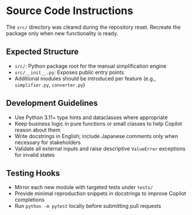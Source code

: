 # Source Code Instructions

The `src/` directory was cleared during the repository reset. Recreate the package only when new
functionality is ready.

## Expected Structure

- `src/`: Python package root for the manual simplification engine
- `src/__init__.py`: Exposes public entry points
- Additional modules should be introduced per feature (e.g., `simplifier.py`, `converter.py`)

## Development Guidelines

- Use Python 3.11+ type hints and dataclasses where appropriate
- Keep business logic in pure functions or small classes to help Copilot reason about them
- Write docstrings in English; include Japanese comments only when necessary for stakeholders
- Validate all external inputs and raise descriptive `ValueError` exceptions for invalid states

## Testing Hooks

- Mirror each new module with targeted tests under `tests/`
- Provide minimal reproduction snippets in docstrings to improve Copilot completions
- Run `python -m pytest` locally before submitting pull requests
